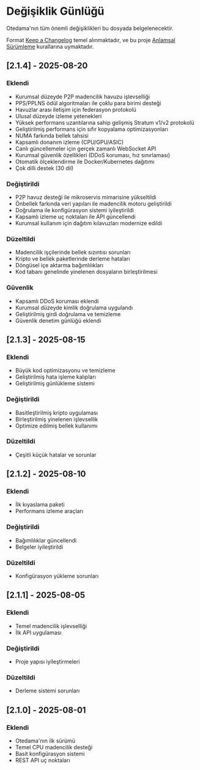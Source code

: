 # Değişiklik Günlüğü

Otedama'nın tüm önemli değişiklikleri bu dosyada belgelenecektir.

Format [Keep a Changelog](https://keepachangelog.com/tr/1.0.0/) temel alınmaktadır,
ve bu proje [Anlamsal Sürümleme](https://semver.org/lang/tr/) kurallarına uymaktadır.

## [2.1.4] - 2025-08-20

### Eklendi
- Kurumsal düzeyde P2P madencilik havuzu işlevselliği
- PPS/PPLNS ödül algoritmaları ile çoklu para birimi desteği
- Havuzlar arası iletişim için federasyon protokolü
- Ulusal düzeyde izleme yetenekleri
- Yüksek performans uzantılarına sahip gelişmiş Stratum v1/v2 protokolü
- Geliştirilmiş performans için sıfır kopyalama optimizasyonları
- NUMA farkında bellek tahsisi
- Kapsamlı donanım izleme (CPU/GPU/ASIC)
- Canlı güncellemeler için gerçek zamanlı WebSocket API
- Kurumsal güvenlik özellikleri (DDoS koruması, hız sınırlaması)
- Otomatik ölçeklendirme ile Docker/Kubernetes dağıtımı
- Çok dilli destek (30 dil)

### Değiştirildi
- P2P havuz desteği ile mikroservis mimarisine yükseltildi
- Önbellek farkında veri yapıları ile madencilik motoru geliştirildi
- Doğrulama ile konfigürasyon sistemi iyileştirildi
- Kapsamlı izleme uç noktaları ile API güncellendi
- Kurumsal kullanım için dağıtım kılavuzları modernize edildi

### Düzeltildi
- Madencilik işçilerinde bellek sızıntısı sorunları
- Kripto ve bellek paketlerinde derleme hataları
- Döngüsel içe aktarma bağımlılıkları
- Kod tabanı genelinde yinelenen dosyaların birleştirilmesi

### Güvenlik
- Kapsamlı DDoS koruması eklendi
- Kurumsal düzeyde kimlik doğrulama uygulandı
- Geliştirilmiş girdi doğrulama ve temizleme
- Güvenlik denetim günlüğü eklendi

## [2.1.3] - 2025-08-15

### Eklendi
- Büyük kod optimizasyonu ve temizleme
- Geliştirilmiş hata işleme kalıpları
- Geliştirilmiş günlükleme sistemi

### Değiştirildi
- Basitleştirilmiş kripto uygulaması
- Birleştirilmiş yinelenen işlevsellik
- Optimize edilmiş bellek kullanımı

### Düzeltildi
- Çeşitli küçük hatalar ve sorunlar

## [2.1.2] - 2025-08-10

### Eklendi
- İlk kıyaslama paketi
- Performans izleme araçları

### Değiştirildi
- Bağımlılıklar güncellendi
- Belgeler iyileştirildi

### Düzeltildi
- Konfigürasyon yükleme sorunları

## [2.1.1] - 2025-08-05

### Eklendi
- Temel madencilik işlevselliği
- İlk API uygulaması

### Değiştirildi
- Proje yapısı iyileştirmeleri

### Düzeltildi
- Derleme sistemi sorunları

## [2.1.0] - 2025-08-01

### Eklendi
- Otedama'nın ilk sürümü
- Temel CPU madencilik desteği
- Basit konfigürasyon sistemi
- REST API uç noktaları